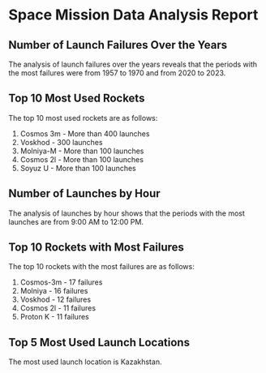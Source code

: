 # Space Mission Data Analysis Report

## Number of Launch Failures Over the Years

The analysis of launch failures over the years reveals that the periods with the most failures were from 1957 to 1970 and from 2020 to 2023.

## Top 10 Most Used Rockets

The top 10 most used rockets are as follows:
1. Cosmos 3m - More than 400 launches
2. Voskhod - 300 launches
3. Molniya-M - More than 100 launches
4. Cosmos 2l - More than 100 launches
5. Soyuz U - More than 100 launches

## Number of Launches by Hour

The analysis of launches by hour shows that the periods with the most launches are from 9:00 AM to 12:00 PM.

## Top 10 Rockets with Most Failures

The top 10 rockets with the most failures are as follows:
1. Cosmos-3m - 17 failures
2. Molniya - 16 failures
3. Voskhod - 12 failures
4. Cosmos 2l - 11 failures
5. Proton K - 11 failures

## Top 5 Most Used Launch Locations

The most used launch location is Kazakhstan.
